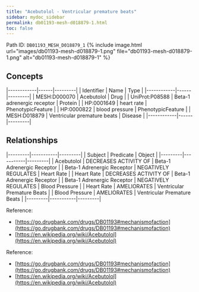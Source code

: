 ```yaml
---
title: "Acebutolol - Ventricular premature beats"
sidebar: mydoc_sidebar
permalink: db01193-mesh-d018879-1.html
toc: false 
---
```



Path ID: `DB01193_MESH_D018879_1`
{% include image.html url="images/db01193-mesh-d018879-1.png" file="db01193-mesh-d018879-1.png" alt="db01193-mesh-d018879-1" %}

## Concepts

|------------|------|---------|
| Identifier | Name | Type    |
|------------|------|---------|
| MESH:D000070 | Acebutolol | Drug |
| UniProt:P08588 | Beta-1 adrenergic receptor | Protein |
| HP:0001649 | heart rate | PhenotypicFeature |
| HP:0000822 | blood pressure | PhenotypicFeature |
| MESH:D018879 | Ventricular premature beats | Disease |
|------------|------|---------|

## Relationships

|---------|-----------|---------|
| Subject | Predicate | Object  |
|---------|-----------|---------|
| Acebutolol | DECREASES ACTIVITY OF | Beta-1 Adrenergic Receptor |
| Beta-1 Adrenergic Receptor | NEGATIVELY REGULATES | Heart Rate |
| Heart Rate | DECREASES ACTIVITY OF | Beta-1 Adrenergic Receptor |
| Beta-1 Adrenergic Receptor | NEGATIVELY REGULATES | Blood Pressure |
| Heart Rate | AMELIORATES | Ventricular Premature Beats |
| Blood Pressure | AMELIORATES | Ventricular Premature Beats |
|---------|-----------|---------|

Reference: 
  - [https://go.drugbank.com/drugs/DB01193#mechanismofaction](https://go.drugbank.com/drugs/DB01193#mechanismofaction)
  - [https://en.wikipedia.org/wiki/Acebutolol](https://en.wikipedia.org/wiki/Acebutolol)

Reference: 
  - [https://go.drugbank.com/drugs/DB01193#mechanismofaction](https://go.drugbank.com/drugs/DB01193#mechanismofaction)
  - [https://en.wikipedia.org/wiki/Acebutolol](https://en.wikipedia.org/wiki/Acebutolol)
